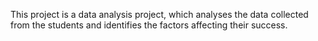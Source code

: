 This project is a data analysis project, which analyses the data collected from the students and identifies the factors affecting their success.
